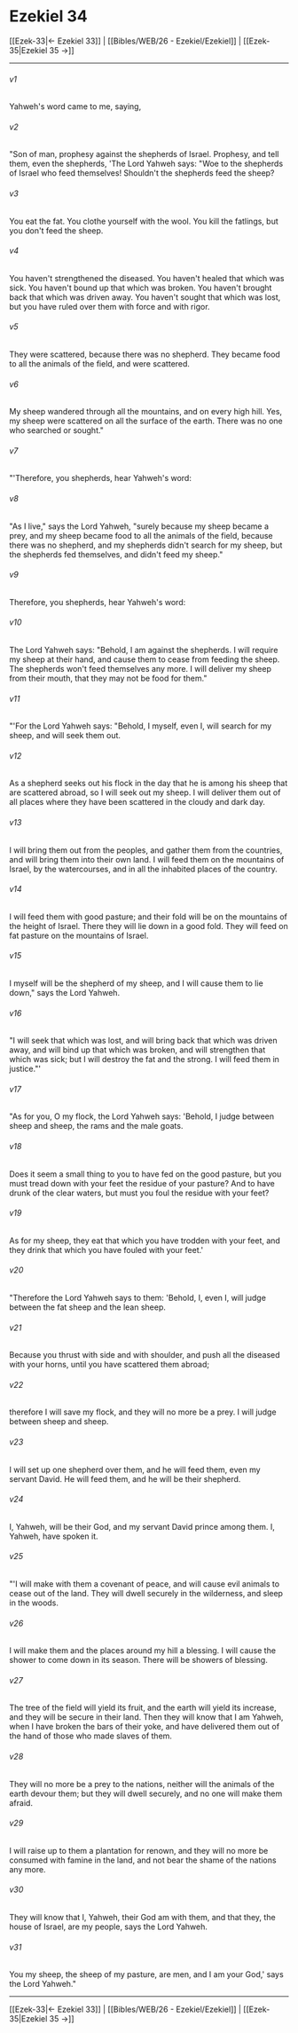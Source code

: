 # Ezekiel 34

[[Ezek-33|← Ezekiel 33]] | [[Bibles/WEB/26 - Ezekiel/Ezekiel]] | [[Ezek-35|Ezekiel 35 →]]
***



###### v1 
Yahweh's word came to me, saying, 

###### v2 
"Son of man, prophesy against the shepherds of Israel. Prophesy, and tell them, even the shepherds, 'The Lord Yahweh says: "Woe to the shepherds of Israel who feed themselves! Shouldn't the shepherds feed the sheep? 

###### v3 
You eat the fat. You clothe yourself with the wool. You kill the fatlings, but you don't feed the sheep. 

###### v4 
You haven't strengthened the diseased. You haven't healed that which was sick. You haven't bound up that which was broken. You haven't brought back that which was driven away. You haven't sought that which was lost, but you have ruled over them with force and with rigor. 

###### v5 
They were scattered, because there was no shepherd. They became food to all the animals of the field, and were scattered. 

###### v6 
My sheep wandered through all the mountains, and on every high hill. Yes, my sheep were scattered on all the surface of the earth. There was no one who searched or sought." 

###### v7 
"'Therefore, you shepherds, hear Yahweh's word: 

###### v8 
"As I live," says the Lord Yahweh, "surely because my sheep became a prey, and my sheep became food to all the animals of the field, because there was no shepherd, and my shepherds didn't search for my sheep, but the shepherds fed themselves, and didn't feed my sheep." 

###### v9 
Therefore, you shepherds, hear Yahweh's word: 

###### v10 
The Lord Yahweh says: "Behold, I am against the shepherds. I will require my sheep at their hand, and cause them to cease from feeding the sheep. The shepherds won't feed themselves any more. I will deliver my sheep from their mouth, that they may not be food for them." 

###### v11 
"'For the Lord Yahweh says: "Behold, I myself, even I, will search for my sheep, and will seek them out. 

###### v12 
As a shepherd seeks out his flock in the day that he is among his sheep that are scattered abroad, so I will seek out my sheep. I will deliver them out of all places where they have been scattered in the cloudy and dark day. 

###### v13 
I will bring them out from the peoples, and gather them from the countries, and will bring them into their own land. I will feed them on the mountains of Israel, by the watercourses, and in all the inhabited places of the country. 

###### v14 
I will feed them with good pasture; and their fold will be on the mountains of the height of Israel. There they will lie down in a good fold. They will feed on fat pasture on the mountains of Israel. 

###### v15 
I myself will be the shepherd of my sheep, and I will cause them to lie down," says the Lord Yahweh. 

###### v16 
"I will seek that which was lost, and will bring back that which was driven away, and will bind up that which was broken, and will strengthen that which was sick; but I will destroy the fat and the strong. I will feed them in justice."' 

###### v17 
"As for you, O my flock, the Lord Yahweh says: 'Behold, I judge between sheep and sheep, the rams and the male goats. 

###### v18 
Does it seem a small thing to you to have fed on the good pasture, but you must tread down with your feet the residue of your pasture? And to have drunk of the clear waters, but must you foul the residue with your feet? 

###### v19 
As for my sheep, they eat that which you have trodden with your feet, and they drink that which you have fouled with your feet.' 

###### v20 
"Therefore the Lord Yahweh says to them: 'Behold, I, even I, will judge between the fat sheep and the lean sheep. 

###### v21 
Because you thrust with side and with shoulder, and push all the diseased with your horns, until you have scattered them abroad; 

###### v22 
therefore I will save my flock, and they will no more be a prey. I will judge between sheep and sheep. 

###### v23 
I will set up one shepherd over them, and he will feed them, even my servant David. He will feed them, and he will be their shepherd. 

###### v24 
I, Yahweh, will be their God, and my servant David prince among them. I, Yahweh, have spoken it. 

###### v25 
"'I will make with them a covenant of peace, and will cause evil animals to cease out of the land. They will dwell securely in the wilderness, and sleep in the woods. 

###### v26 
I will make them and the places around my hill a blessing. I will cause the shower to come down in its season. There will be showers of blessing. 

###### v27 
The tree of the field will yield its fruit, and the earth will yield its increase, and they will be secure in their land. Then they will know that I am Yahweh, when I have broken the bars of their yoke, and have delivered them out of the hand of those who made slaves of them. 

###### v28 
They will no more be a prey to the nations, neither will the animals of the earth devour them; but they will dwell securely, and no one will make them afraid. 

###### v29 
I will raise up to them a plantation for renown, and they will no more be consumed with famine in the land, and not bear the shame of the nations any more. 

###### v30 
They will know that I, Yahweh, their God am with them, and that they, the house of Israel, are my people, says the Lord Yahweh. 

###### v31 
You my sheep, the sheep of my pasture, are men, and I am your God,' says the Lord Yahweh."

***
[[Ezek-33|← Ezekiel 33]] | [[Bibles/WEB/26 - Ezekiel/Ezekiel]] | [[Ezek-35|Ezekiel 35 →]]
